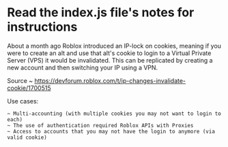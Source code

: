 
# Read the index.js file's notes for instructions

About a month ago Roblox introduced an IP-lock on cookies, meaning if you were to create an alt and use that alt's cookie to login to a Virtual Private Server (VPS) it would be invalidated. This can be replicated by creating a new account and then switching your IP using a VPN. 

Source ~ https://devforum.roblox.com/t/ip-changes-invalidate-cookie/1700515

Use cases:
```
~ Multi-accounting (with multiple cookies you may not want to login to each)
~ The use of authentication required Roblox APIs with Proxies
~ Access to accounts that you may not have the login to anymore (via valid cookie)
```
